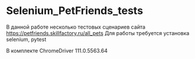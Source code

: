 # Selenium_PetFriends_tests

В данной работе несколько тестовых сценариев сайта https://petfriends.skillfactory.ru/all_pets
Для работы требуется установка selenium, pytest

В комплекте ChromeDriver 111.0.5563.64
